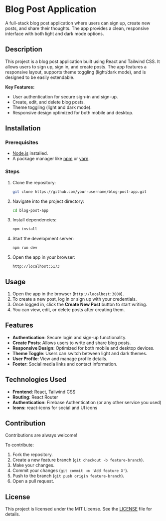 # Blog Post Application

A full-stack blog post application where users can sign up, create new posts, and share their thoughts. The app provides a clean, responsive interface with both light and dark mode options.

## Description
This project is a blog post application built using React and Tailwind CSS. It allows users to sign up, sign in, and create posts. The app features a responsive layout, supports theme toggling (light/dark mode), and is designed to be easily extendable.

**Key Features:**
- User authentication for secure sign-in and sign-up.
- Create, edit, and delete blog posts.
- Theme toggling (light and dark mode).
- Responsive design optimized for both mobile and desktop.

## Installation

### Prerequisites
- [Node.js](https://nodejs.org/en/download/) installed.
- A package manager like [npm](https://www.npmjs.com/) or [yarn](https://yarnpkg.com/).

### Steps

1. Clone the repository:
    ```bash
    git clone https://github.com/your-username/blog-post-app.git
    ```

2. Navigate into the project directory:
    ```bash
    cd blog-post-app
    ```

3. Install dependencies:
    ```bash
    npm install
    ```

4. Start the development server:
    ```bash
    npm run dev
    ```

5. Open the app in your browser:
    ```
    http://localhost:5173
    ```

## Usage

1. Open the app in the browser (`http://localhost:3000`).
2. To create a new post, log in or sign up with your credentials.
3. Once logged in, click the **Create New Post** button to start writing.
4. You can view, edit, or delete posts after creating them.

## Features

- **Authentication**: Secure login and sign-up functionality.
- **Create Posts**: Allows users to write and share blog posts.
- **Responsive Design**: Optimized for both mobile and desktop devices.
- **Theme Toggle**: Users can switch between light and dark themes.
- **User Profile**: View and manage profile details.
- **Footer**: Social media links and contact information.

## Technologies Used

- **Frontend**: React, Tailwind CSS
- **Routing**: React Router
- **Authentication**: Firebase Authentication (or any other service you used)
- **Icons**: react-icons for social and UI icons

## Contribution

Contributions are always welcome!

To contribute:
1. Fork the repository.
2. Create a new feature branch (`git checkout -b feature-branch`).
3. Make your changes.
4. Commit your changes (`git commit -m 'Add feature X'`).
5. Push to the branch (`git push origin feature-branch`).
6. Open a pull request.

## License

This project is licensed under the MIT License. See the [LICENSE](LICENSE) file for details.
